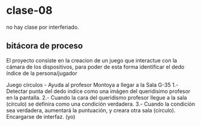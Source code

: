 # clase-08

no hay clase por interferiado.

## bitácora de proceso
El proyecto consiste en la creacion de un juego que interactue con la cámara de los dispositivos, para poder de esta forma identificar el dedo índice de la persona/jugador

Juego círculos - Ayuda al profesor Montoya a llegar a la Sala G-35
1.- Detectar punta del dedo indice como una imágen del queridisimo profesor en la pantalla.
2.- Cuando la cara del queridismo profesor llegue a la sala (círculo) se definira como una condición verdadera.
3.- Cuando la condición sea verdadera, aumentará la puntuación, y creara otra sala (círculo). Encargarse de interfaz. (yo) 
